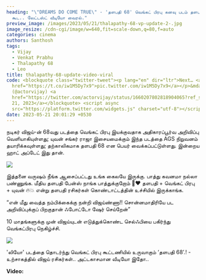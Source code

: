 ```yaml
---
heading: "\"DREAMS DO COME TRUE\" - 'தளபதி 68' வெங்கட் பிரபு கனவு படம் தளபதி
  கூட.. லேட்டஸ்ட் வீடியோ வைரல்."
preview_image: /images/2023/05/21/thalapathy-68-vp-update-2-.jpg
image_resize: /cdn-cgi/image/w=640,fit=scale-down,q=80,f=auto
categories: cinema
authors: Santhosh
tags:
  - Vijay
  - Venkat Prabhu
  - Thalapathy 68
  - Leo
title: thalapathy-68-update-video-viral
code: <blockquote class="twitter-tweet"><p lang="en" dir="ltr">Next… <a
  href="https://t.co/iw1M5Dy7x9">pic.twitter.com/iw1M5Dy7x9</a></p>&mdash; Vijay
  (@actorvijay) <a
  href="https://twitter.com/actorvijay/status/1660207802818904065?ref_src=twsrc%5Etfw">May
  21, 2023</a></blockquote> <script async
  src="https://platform.twitter.com/widgets.js" charset="utf-8"></script>
date: 2023-05-21 20:01:29 +0530
---
```

நடிகர் விஜய்-ன் 68வது படத்தை வெங்கட் பிரபு இயக்குவதாக அதிகாரப்பூர்வ அறிவிப்பு வெளியாகியுள்ளது;
யுவன் சங்கர் ராஜா இசையமைக்கும் இந்த படத்தை AGS நிறுவனம் தயாரிக்கவுள்ளது;
தற்காலிகமாக  தளபதி 68 என பெயர் வைக்கப்பட்டுள்ளது. இன்றைய ஹாட் அப்டேட் இது தான். 

![](/images/2023/05/21/thalapathy-68-vp-update-1-.jpg)

இத்தனை வருஷம் நீங்க ஆசைப்பட்டது உங்க கைலயே இருக்கு. பாத்து கவனமா நல்லா பண்ணுங்க. மீதிய தளபதி பேன்ஸ் நாங்க பாத்துக்குறோம் 🤗❤️ தளபதி + வெங்கட் பிரபு + யுவன் 🔥💥 என்று தளபதி ரசிகர்கள் கொண்டாட்டத்தின் உச்சியில் இருக்காங்க. 

“என் மீது வைத்த நம்பிக்கைக்கு நன்றி விஜய்ண்ணா!! சொன்னமாதிரியே பட அறிவிப்புக்குப் பிறகுதான்
ஃபோட்டோ ஷேர் செய்றேன்”

10 மாதங்களுக்கு முன் விஜய்யுடன் எடுத்துக்கொண்ட செல்ஃபியை பகிர்ந்து வெங்கட்பிரபு நெகிழ்ச்சி.

![](/images/2023/05/21/thalapathy-68-vp-update-3-.jpg)

'லியோ' படத்தை தொடர்ந்து வெங்கட் பிரபு கூட்டணியில் உருவாகும் ‘தளபதி 68’.! - உற்சாகத்தில் விஜய் ரசிகர்கள்.. அட்டகாசமான வீடியோ இதோ..

**V﻿ideo:**